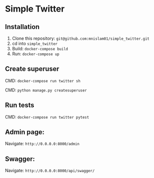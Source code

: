 # Simple Twitter

## Installation
1. Clone this repository: `git@github.com:mnislam01/simple_twitter.git`
2. cd into `simple_twitter`
3. Build: `docker-compose build`
4. Run: `docker-compose up`


## Create superuser
CMD: `docker-compose run twitter sh`

CMD: `python manage.py createsuperuser`

## Run tests
CMD: `docker-compose run twitter pytest`

## Admin page:
Navigate: `http://0.0.0.0:8000/admin`

## Swagger:
Navigate: `http://0.0.0.0:8000/api/swagger/`